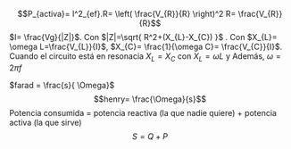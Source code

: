 
$$P_{activa}= I^2_{ef}.R= \left( \frac{V_{R}}{R} \right)^2 R= \frac{V_{R}}{R}$$
$I= \frac{Vg}{|Z|}$. Con $|Z|=\sqrt{ R^2+(X_{L}-X_{C}) }$ . Con $X_{L}= \omega L=\frac{V_{L}}{I}$, $X_{C}= \frac{1}{\omega C}= \frac{V_{C}}{I}$.
Cuando el circuito está en resonacia $X_{L}=X_{C}$ con $X_{L}= \omega L$ y  Además, $\omega = 2\pi f$

$farad = \frac{s}{ \Omega}$ 
$$henry= \frac{\Omega}{s}$$
Potencia consumida = potencia reactiva (la que nadie quiere) + potencia activa (la que sirve)
$$S=Q+P$$